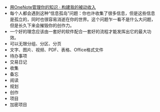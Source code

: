 - [用OneNote管理你的知识 · 构建我的被动收入](https://www.bmpi.dev/self/onenote-intro/)
- 每个人都会遇到这种“信息孤岛”问题：你也许收集了很多信息，但是这些信息是孤立的，同时也很容易消逝在你的世界。这个问题乍一看不是什么大问题，但是长久下来会摧毁你的创作力。
- 一个好的理念应该由一套好的软件配合一套好的流程才能发挥出它的最大功效。
- 可以无限分组、分区、分页
- 文字、图片、视频、PDF、表格、Office格式文件
- 待办事项
- 交易日记
- 收集
- 备忘
- 阅读
- 规划
- 创作
- 项目
- 加密项目